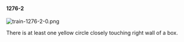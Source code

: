 #### 1276-2
![train-1276-2-0.png](https://github.com/lil-lab/nlvr/raw/master/nlvr/train/images/77/train-1276-2-0.png "train-1276-2-0.png")

There is at least one yellow circle closely touching right wall of a box.